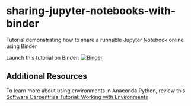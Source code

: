 # sharing-jupyter-notebooks-with-binder
Tutorial demonstrating how to share a runnable Jupyter Notebook online using Binder

Launch this tutorial on Binder: [![Binder](https://mybinder.org/badge_logo.svg)](https://mybinder.org/v2/gh/jhu-data-services/sharing-jupyter-notebooks-with-binder/HEAD?labpath=share-jupyter-with-binder-tutorial.ipynb)

## Additional Resources
To learn more about using environments in Anaconda Python, review this [Software Carpentries Tutorial: Working with Environments]( https://carpentries-incubator.github.io/introduction-to-conda-for-data-scientists/02-working-with-environments/index.html)
